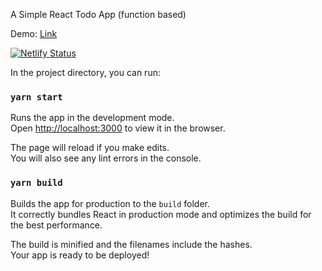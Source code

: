 A Simple React Todo App (function based)

Demo: [Link](https://my-simple-todo.netlify.com)


[![Netlify Status](https://api.netlify.com/api/v1/badges/9d2d0537-6265-4275-908c-67e018ed2a27/deploy-status)](https://app.netlify.com/sites/inspiring-wescoff-2d5f32/deploys)


In the project directory, you can run:

### `yarn start`

Runs the app in the development mode.<br />
Open [http://localhost:3000](http://localhost:3000) to view it in the browser.

The page will reload if you make edits.<br />
You will also see any lint errors in the console.

### `yarn build`

Builds the app for production to the `build` folder.<br />
It correctly bundles React in production mode and optimizes the build for the best performance.

The build is minified and the filenames include the hashes.<br />
Your app is ready to be deployed!
